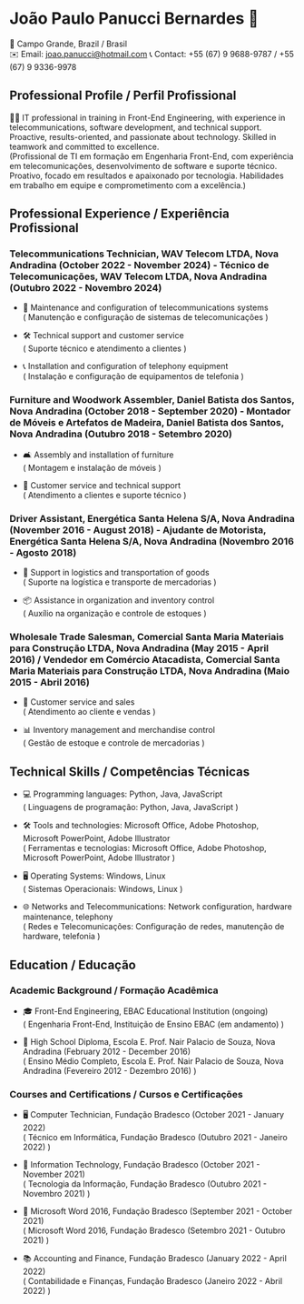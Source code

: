 # João Paulo Panucci Bernardes 🚀

📍 Campo Grande, Brazil / Brasil  
✉️ Email: joao.panucci@hotmail.com
📞 Contact: +55 (67) 9 9688-9787 / +55 (67) 9 9336-9978 

## Professional Profile / Perfil Profissional

👨‍💻 IT professional in training in Front-End Engineering, with experience in telecommunications, software development, and technical support. Proactive, results-oriented, and passionate about technology. Skilled in teamwork and committed to excellence.  
(Profissional de TI em formação em Engenharia Front-End, com experiência em telecomunicações, desenvolvimento de software e suporte técnico. Proativo, focado em resultados e apaixonado por tecnologia. Habilidades em trabalho em equipe e comprometimento com a excelência.)

## Professional Experience / Experiência Profissional

### Telecommunications Technician, WAV Telecom LTDA, Nova Andradina (October 2022 - November 2024) - Técnico de Telecomunicações, WAV Telecom LTDA, Nova Andradina (Outubro 2022 - Novembro 2024)
- 📡 Maintenance and configuration of telecommunications systems  
  ( Manutenção e configuração de sistemas de telecomunicações )
  
- 🛠️ Technical support and customer service  
  ( Suporte técnico e atendimento a clientes )
  
- 📞 Installation and configuration of telephony equipment  
  ( Instalação e configuração de equipamentos de telefonia )

### Furniture and Woodwork Assembler, Daniel Batista dos Santos, Nova Andradina (October 2018 - September 2020)  - Montador de Móveis e Artefatos de Madeira, Daniel Batista dos Santos, Nova Andradina (Outubro 2018 - Setembro 2020)
- 🛋️ Assembly and installation of furniture  
 ( Montagem e instalação de móveis )

- 🤝 Customer service and technical support  
 ( Atendimento a clientes e suporte técnico )

### Driver Assistant, Energética Santa Helena S/A, Nova Andradina (November 2016 - August 2018) - Ajudante de Motorista, Energética Santa Helena S/A, Nova Andradina (Novembro 2016 - Agosto 2018)
- 🚚 Support in logistics and transportation of goods  
  ( Suporte na logística e transporte de mercadorias )
  
- 📦 Assistance in organization and inventory control  
  ( Auxílio na organização e controle de estoques )

### Wholesale Trade Salesman, Comercial Santa Maria Materiais para Construção LTDA, Nova Andradina (May 2015 - April 2016) / Vendedor em Comércio Atacadista, Comercial Santa Maria Materiais para Construção LTDA, Nova Andradina (Maio 2015 - Abril 2016)
- 🛒 Customer service and sales  
  ( Atendimento ao cliente e vendas )
  
- 📊 Inventory management and merchandise control  
  ( Gestão de estoque e controle de mercadorias )

## Technical Skills / Competências Técnicas

- 💻 Programming languages: Python, Java, JavaScript  
 ( Linguagens de programação: Python, Java, JavaScript )

- 🛠️ Tools and technologies: Microsoft Office, Adobe Photoshop, Microsoft PowerPoint, Adobe Illustrator  
 ( Ferramentas e tecnologias: Microsoft Office, Adobe Photoshop, Microsoft PowerPoint, Adobe Illustrator )

- 🖥️ Operating Systems: Windows, Linux  
 ( Sistemas Operacionais: Windows, Linux )

- 🌐 Networks and Telecommunications: Network configuration, hardware maintenance, telephony  
 ( Redes e Telecomunicações: Configuração de redes, manutenção de hardware, telefonia )

## Education / Educação

### Academic Background / Formação Acadêmica
- 🎓 Front-End Engineering, EBAC Educational Institution (ongoing)  
 ( Engenharia Front-End, Instituição de Ensino EBAC (em andamento) )

- 🏫 High School Diploma, Escola E. Prof. Nair Palacio de Souza, Nova Andradina (February 2012 - December 2016)  
 ( Ensino Médio Completo, Escola E. Prof. Nair Palacio de Souza, Nova Andradina (Fevereiro 2012 - Dezembro 2016) )

### Courses and Certifications / Cursos e Certificações
- 🖥️ Computer Technician, Fundação Bradesco (October 2021 - January 2022)  
 ( Técnico em Informática, Fundação Bradesco (Outubro 2021 - Janeiro 2022) )

- 💼 Information Technology, Fundação Bradesco (October 2021 - November 2021)  
 ( Tecnologia da Informação, Fundação Bradesco (Outubro 2021 - Novembro 2021) )

- 📝 Microsoft Word 2016, Fundação Bradesco (September 2021 - October 2021)  
 ( Microsoft Word 2016, Fundação Bradesco (Setembro 2021 - Outubro 2021) )

- 📚 Accounting and Finance, Fundação Bradesco (January 2022 - April 2022)  
 ( Contabilidade e Finanças, Fundação Bradesco (Janeiro 2022 - Abril 2022) )
